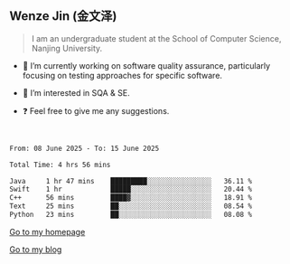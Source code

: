 ## Wenze Jin (金文泽)

> I am an undergraduate student at the School of Computer Science, Nanjing University.

- 🔭 I’m currently working on software quality assurance, particularly focusing on testing approaches for specific software.
  
- 🌱 I’m interested in SQA & SE.
  
- ❓ Feel free to give me any suggestions.  

<br>  

<!--START_SECTION:waka-->

```txt
From: 08 June 2025 - To: 15 June 2025

Total Time: 4 hrs 56 mins

Java     1 hr 47 mins    █████████░░░░░░░░░░░░░░░░   36.11 %
Swift    1 hr            █████░░░░░░░░░░░░░░░░░░░░   20.44 %
C++      56 mins         ████▓░░░░░░░░░░░░░░░░░░░░   18.91 %
Text     25 mins         ██░░░░░░░░░░░░░░░░░░░░░░░   08.54 %
Python   23 mins         ██░░░░░░░░░░░░░░░░░░░░░░░   08.08 %
```

<!--END_SECTION:waka-->

[Go to my homepage](https://wenzejin.github.io)

[Go to my blog](https://wenzejin.notion.site/Wenze-Jin-s-Blog-1635e9fa7b6d80b3adcedfacc74aa717?pvs=4)
